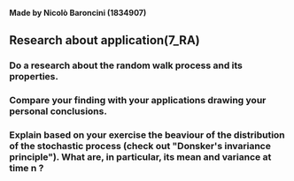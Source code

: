 **Made by Nicolò Baroncini (1834907)**

## Research about application(7_RA)
### Do a research about the random walk process and its properties.

### Compare your finding with your applications drawing your personal conclusions.

### Explain based on your exercise the beaviour of the distribution of the stochastic process (check out "Donsker's invariance principle"). What are, in particular, its mean and variance at time n ?
